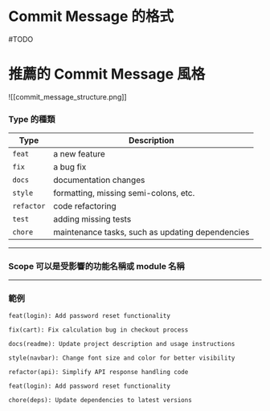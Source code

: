 # Commit Message 的格式

#TODO 

# 推薦的 Commit Message 風格

![[commit_message_structure.png]]

### Type 的種類

|Type|Description|
|---|---|
|`feat`|a new feature|
|`fix`|a bug fix|
|`docs`|documentation changes|
|`style`|formatting, missing semi-colons, etc.|
|`refactor`|code refactoring|
|`test`|adding missing tests|
|`chore`|maintenance tasks, such as updating dependencies|

---

### Scope 可以是受影響的功能名稱或 module 名稱

---

### 範例

```plaintext
feat(login): Add password reset functionality

fix(cart): Fix calculation bug in checkout process

docs(readme): Update project description and usage instructions

style(navbar): Change font size and color for better visibility

refactor(api): Simplify API response handling code

feat(login): Add password reset functionality

chore(deps): Update dependencies to latest versions
```
